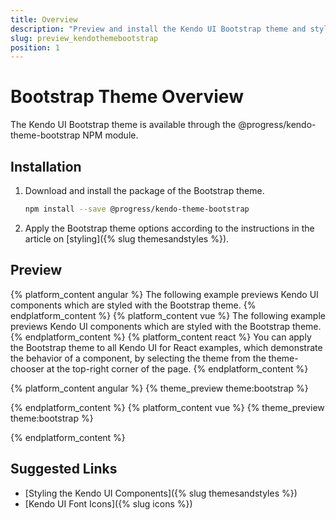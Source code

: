 ```yaml
---
title: Overview
description: "Preview and install the Kendo UI Bootstrap theme and style the Kendo UI components in Angular and React projects."
slug: preview_kendothemebootstrap
position: 1
---
```


# Bootstrap Theme Overview

The Kendo UI Bootstrap theme is available through the @progress/kendo-theme-bootstrap NPM module.

## Installation

1. Download and install the package of the Bootstrap theme.

    ```sh
    npm install --save @progress/kendo-theme-bootstrap
    ```

1. Apply the Bootstrap theme options according to the instructions in the article on [styling]({% slug themesandstyles %}).

## Preview

{% platform_content angular %}
The following example previews Kendo UI components which are styled with the Bootstrap theme.
{% endplatform_content %}
{% platform_content vue %}
The following example previews Kendo UI components which are styled with the Bootstrap theme.
{% endplatform_content %}
{% platform_content react %}
You can apply the Bootstrap theme to all Kendo UI for React examples, which demonstrate the behavior of a component, by selecting the theme from the theme-chooser at the top-right corner of the page.
{% endplatform_content %}

{% platform_content angular %}
{% theme_preview theme:bootstrap %}
<script async src="{% asset_path theme-preview.js %}"></script>
{% endplatform_content %}
{% platform_content vue %}
{% theme_preview theme:bootstrap %}
<script async src="{% asset_path vue-theme-preview.js %}"></script>
{% endplatform_content %}

## Suggested Links

* [Styling the Kendo UI Components]({% slug themesandstyles %})
* [Kendo UI Font Icons]({% slug icons %})
